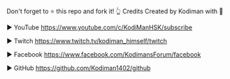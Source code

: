 
Don't forget to ⭐ this repo and fork it! 👆
Credits
Created by Kodiman with 💛

► YouTube https://www.youtube.com/c/KodiManHSK/subscribe

► Twitch https://www.twitch.tv/kodiman_himself/twitch

► Facebook https://www.facebook.com/KodimansForum/facebook

► GitHub https://github.com/Kodiman1402/github

